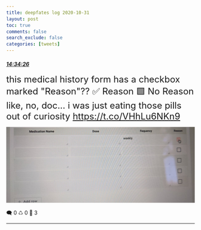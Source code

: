 ```yaml
---
title: deepfates log 2020-10-31
layout: post
toc: true
comments: false
search_exclude: false
categories: [tweets]
---
```



#### <a href = "https://twitter.com/deepfates/status/1322638081313304576">*14:34:26*</a>

<font size="5">this medical history form has a checkbox marked "Reason"??  ✅ Reason 🟩 No Reason  like, no, doc... i was just eating those pills out of curiosity  https://t.co/VHhLu6NKn9</font>

![image from twitter](/images/from_twitter/Elr0UeSVkAIDE7Q.jpg)


🗨️ 0 ♺ 0 🤍  3   

---
    
            

